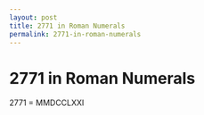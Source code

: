 ```yaml
---
layout: post
title: 2771 in Roman Numerals
permalink: 2771-in-roman-numerals
---
```


# 2771 in Roman Numerals

2771 = MMDCCLXXI
